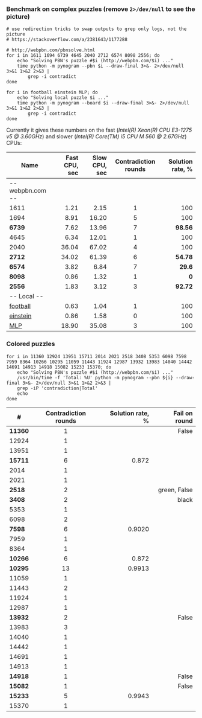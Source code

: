 ### Benchmark on complex puzzles (remove `2>/dev/null` to see the picture)

```
# use redirection tricks to swap outputs to grep only logs, not the picture
# https://stackoverflow.com/a/2381643/1177288

# http://webpbn.com/pbnsolve.html
for i in 1611 1694 6739 4645 2040 2712 6574 8098 2556; do
    echo "Solving PBN's puzzle #$i (http://webpbn.com/$i) ..."
    time python -m pynogram --pbn $i --draw-final 3>&- 2>/dev/null 3>&1 1>&2 2>&3 |
        grep -i contradict
done

for i in football einstein MLP; do
    echo "Solving local puzzle $i ..."
    time python -m pynogram --board $i --draw-final 3>&- 2>/dev/null 3>&1 1>&2 2>&3 |
        grep -i contradict
done
```

Currently it gives these numbers on the fast (_Intel(R) Xeon(R) CPU E3-1275 v5 @ 3.60GHz_)
and slower (_Intel(R) Core(TM) i5 CPU  M 560  @ 2.67GHz_) CPUs:

| Name      | Fast CPU, sec | Slow CPU, sec | Contradiction rounds | Solution rate, % |
|-----------|--------------:|--------------:|:--------------------:|-----------------:|
|-- webpbn.com --                                                                     |
| 1611      | 1.21          | 2.15          | 1                    | 100              |
| 1694      | 8.91          | 16.20         | 5                    | 100              |
| **6739**  | 7.62          | 13.96         | 7                    | **98.56**        |
| 4645      | 6.34          | 12.01         | 1                    | 100              |
| 2040      | 36.04         | 67.02         | 4                    | 100              |
| **2712**  | 34.02         | 61.39         | 6                    | **54.78**        |
| **6574**  | 3.82          | 6.84          | 7                    | **29.6**         |
| **8098**  | 0.86          | 1.32          | 1                    | **0**            |
| **2556**  | 1.83          | 3.12          | 3                    | **92.72**        |
|-- Local --                                                                          |
| [football](../pynogram/examples/football.txt) | 0.63  | 1.04  | 1         | 100              |
| [einstein](../pynogram/examples/einstein.txt) | 0.86  | 1.58  | 0         | 100              |
| [MLP](../pynogram/examples/MLP.txt)           | 18.90 | 35.08 | 3         | 100              |



### Colored puzzles

```
for i in 11360 12924 13951 15711 2014 2021 2518 3408 5353 6098 7598 7959 8364 10266 10295 11059 11443 11924 12987 13932 13983 14040 14442 14691 14913 14918 15082 15233 15370; do
    echo "Solving PBN's puzzle #$i (http://webpbn.com/$i) ..."
    /usr/bin/time -f 'Total: %U' python -m pynogram --pbn ${i} --draw-final 3>&- 2>/dev/null 3>&1 1>&2 2>&3 |
    grep -iP 'contradiction|Total'
    echo
done
```

| #         | Contradiction rounds | Solution rate, % | Fail on round |
|-----------|:--------------------:|-----------------:|--------------:|
| **11360** |   1                  |                  |   False
| 12924     |   1                  |
| 13951     |   1                  |
| **15711** |   6                  |   0.872
| 2014      |   1                  |
| 2021      |   1                  |
| **2518**  |   2                  |                  | green, False
| **3408**  |   2                  |                  | black
| 5353      |   1                  |
| 6098      |   2                  |
| **7598**  |   6                  |   0.9020
| 7959      |   1                  |
| 8364      |   1                  |
| **10266** |   6                  |   0.872
| **10295** |   13                 |   0.9913
| 11059     |   1                  |
| 11443     |   2                  |
| 11924     |   1                  |
| 12987     |   1                  |
| **13932** |   2                  |                  | False
| 13983     |   3                  |
| 14040     |   1                  |
| 14442     |   1                  |
| 14691     |   1                  |
| 14913     |   1                  |
| **14918** |   1                  |                  | False
| **15082** |   1                  |                  | False
| **15233** |   5                  |   0.9943
| 15370     |   1                  |
